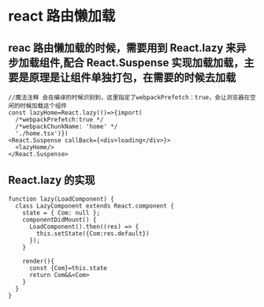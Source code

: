 # react 路由懒加载

## reac 路由懒加载的时候，需要用到 React.lazy 来异步加载组件,配合 React.Suspense 实现加载加载，主要是原理是让组件单独打包，在需要的时候去加载

```tsx
//魔法注释 会在编译的时候识别到，这里指定了webpackPrefetch：true，会让浏览器在空闲的时候加载这个组件
const lazyHome=React.lazy(()=>{import(
  /*webpackPrefetch:true */ 
  /*webpackChunkName: 'home' */ 
  './home.tsx')})
<React.Suspense callBack={<div>loading</div>}>
  <lazyHome/>
</React.Suspense>
```

## React.lazy 的实现

```tsx
function lazy(LoadComponent) {
  class LazyComponent extends React.component {
    state = { Com: null };
    componentDidMount() {
      LoadComponent().then((res) => {
        this.setState({Com:res.default})
      });
    }

    render(){
      const {Com}=this.state
      return Com&&<Com>
    }
  }
}
```
